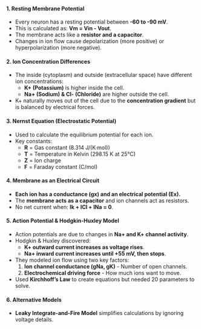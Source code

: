 

#### **1. Resting Membrane Potential**

- Every neuron has a resting potential between **-60 to -90 mV**.
- This is calculated as: **Vm = Vin - Vout**.
- The membrane acts like a **resistor and a capacitor**.
- Changes in ion flow cause depolarization (more positive) or hyperpolarization (more negative).

#### **2. Ion Concentration Differences**

- The inside (cytoplasm) and outside (extracellular space) have different ion concentrations:
    - **K+ (Potassium)** is higher inside the cell.
    - **Na+ (Sodium) & Cl- (Chloride)** are higher outside the cell.
- K+ naturally moves out of the cell due to the **concentration gradient** but is balanced by electrical forces.

#### **3. Nernst Equation (Electrostatic Potential)**

- Used to calculate the equilibrium potential for each ion.
- Key constants:
    - **R** = Gas constant (8.314 J/(K·mol))
    - **T** = Temperature in Kelvin (298.15 K at 25°C)
    - **Z** = Ion charge
    - **F** = Faraday constant (C/mol)

#### **4. Membrane as an Electrical Circuit**

- **Each ion has a conductance (gx) and an electrical potential (Ex).**
- The **membrane acts as a capacitor** and ion channels act as resistors.
- No net current when: **Ik + ICl + INa = 0**.

#### **5. Action Potential & Hodgkin-Huxley Model**

- Action potentials are due to changes in **Na+ and K+ channel activity**.
- Hodgkin & Huxley discovered:
    - **K+ outward current increases as voltage rises**.
    - **Na+ inward current increases until +55 mV, then stops**.
- They modeled ion flow using two key factors:
    1. **Ion channel conductance (gNa, gK)** - Number of open channels.
    2. **Electrochemical driving force** - How much ions want to move.
- Used **Kirchhoff’s Law** to create equations but needed 20 parameters to solve.

#### **6. Alternative Models**

- **Leaky Integrate-and-Fire Model** simplifies calculations by ignoring voltage details.


